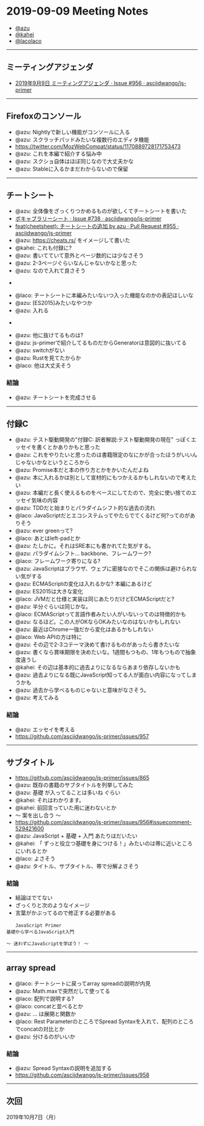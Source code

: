 # 2019-09-09 Meeting Notes

- [@azu](https://github.com/azu)
- [@kahei](https://github.com/kahei)
- [@lacolaco](https://github.com/lacolaco)

----

## ミーティングアジェンダ

- [2019年9月9日 ミーティングアジェンダ · Issue #956 · asciidwango/js-primer](https://github.com/asciidwango/js-primer/issues/956)

----

## Firefoxのコンソール

- @azu: Nightlyで新しい機能がコンソールに入る
- @azu: スクラッチパッドみたいな複数行のエディタ機能
- https://twitter.com/MozWebCompat/status/1170889728171753473
- @azu: これを本編で紹介する悩み中
- @azu: スクショ自体はほぼ同じなので大丈夫かな
- @azu: Stableに入るかまだわからないので保留

----

## チートシート

- @azu: 全体像をざっくりつかめるものが欲しくてチートシートを書いた
- [ボキャブラリーシート · Issue #738 · asciidwango/js-primer](https://github.com/asciidwango/js-primer/issues/738)
- [feat(cheetsheet): チートシートの追加 by azu · Pull Request #955 · asciidwango/js-primer](https://github.com/asciidwango/js-primer/pull/955)
- @azu: https://cheats.rs/ をイメージして書いた
- @kahei: これも付録に?
- @azu: 書いてていて意外とページ数的には少なさそう
- @azu: 2-3ページぐらいなんじゃないかなと思った
- @azu: なので入れて良さそう
- ~~~~
- @laco: チートシートに本編みたいないつ入った機能なのかの表記ほしいな
- @azu: [ES2015]みたいなやつか
- @azu: 入れる
- ~~~~
- @azu: 他に抜けてるものは?
- @azu: js-primerで紹介してるものだからGeneratorは意図的に抜いてる
- @azu: switchがない
- @azu: Rustを見てたからか
- @laco: 他は大丈夫そう

### 結論

- @azu: チートシートを完成させる

----

## 付録C

- @azu: テスト駆動開発の"付録C: 訳者解説:テスト駆動開発の現在" っぽくエッセイを書くとかありかもと思った
- @azu: これをやりたいと思ったのは書籍限定のなにかが合ったほうがいいんじゃないかなというところから
- @azu: Promise本だと本の作り方とかをかいたんだよね
- @azu: 本に入れるかは別として宣材的にもつかえるかもしれないので考えたい
- @azu: 本編だと長く使えるものをベースにしてたので、完全に使い捨てのエッセイ気味の内容
- @azu: TDDだと始まりとパラダイムシフト的な過去の流れ
- @laco: JavaScriptだとエコシステムってやたらでてくるけど何?ってのがありそう
- @azu: ever greenって?
- @laco: あとはleft-padとか
- @azu: たしかに。それはSRE本にも書かれてた気がする。
- @azu: パラダイムシフト... backbone、フレームワーク?
- @laco: フレームワーク寄りになる?
- @azu: JavaScriptはブラウザ、ウェブに密接なのでそこの関係は避けられない気がする
- @azu: ECMAScriptの変化は入れるかな? 本編にあるけど
- @azu: ES2015は大きな変化
- @laco: JVMだと仕様と実装は同じあたりだけどECMAScriptだと?
- @azu: 半分ぐらいは同じかな。
- @laco: ECMAScriptって言語作者みたい人がいないってのは特徴的かも
- @azu: なるほど。この人がOKならOKみたいなのはないかもしれない
- @azu: 最近はChrome一強だから変化はあるかもしれない
- @laco: Web APIの方は特に
- @azu: その辺で2-3コテーマ決めて書けるものがあったら書きたいな
- @azu: 書くなら賞味期限を決めたいな。1週間もつもの、1年もつもので抽象度違うし
- @kahei: その辺は基本的に過去よりになるならあまり依存しないかも
- @azu: 過去よりになる既にJavaScript知ってる人が面白い内容になってしまうかも
- @azu: 過去から学べるものじゃないと意味がなさそう。
- @azu: 考えてみる

### 結論

- @azu: エッセイを考える
- https://github.com/asciidwango/js-primer/issues/957

----

## サブタイトル

- https://github.com/asciidwango/js-primer/issues/865
- @azu: 既存の書籍のサブタイトルを列挙してみた
- @azu: 基礎 が入ってることは多いね ぐらい
- @kahei: それはわかります。
- @kahei: 前回言っていた用に迷わないとか
- 〜 案を出し合う 〜
- https://github.com/asciidwango/js-primer/issues/956#issuecomment-529421600
- @azu: JavaScript + 基礎 + 入門 あたりはだいたい
- @kahei: 「 ずっと役立つ基礎を身につける！」みたいのは帯に近いところにいれるとか
- @laco: よさそう
- @azu: タイトル、サブタイトル、帯で分解よさそう

### 結論

- 結論はでてない
- ざっくりと次のようなイメージ
- 言葉がかぶってるので修正する必要がある

```
　　JavaScript Primer
基礎から学べるJavaScript入門

〜 迷わずにJavaScriptを学ぼう！ 〜
```

----

## array spread

- @laco: チートシートに戻ってarray spreadの説明が内見
- @azu: Math.maxで突然だして使ってる
- @laco: 配列で説明する?
- @laco: concatと並べるとか
- @azu: ... は展開と関数か
- @laco: Rest ParameterのところでSpread Syntaxを入れて、配列のところでconcatの対比とか
- @azu: 分けるのがいいか

### 結論

- @azu: Spread Syntaxの説明を追加する
- https://github.com/asciidwango/js-primer/issues/958

----

## 次回

2019年10月7日（月）
